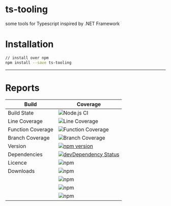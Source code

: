 # ts-tooling
some tools for Typescript inspired by .NET Framework

# Installation

```bash
// install over npm
npm install --save ts-tooling
```

---

# Reports

| Build             | Coverage                                                                                                                                                                         |
|-------------------|----------------------------------------------------------------------------------------------------------------------------------------------------------------------------------|
| Build State       | ![Node.js CI](https://github.com/nodejayes/ts-tooling/workflows/Node.js%20CI/badge.svg)                                                                                          |
| Line Coverage     | ![Line Coverage](https://img.shields.io/badge/5360%2F5458%20-98.20%25-brightgreen)                         |
| Function Coverage | ![Function Coverage](https://img.shields.io/badge/1762%2F1838%20-95.87%25-brightgreen) |
| Branch Coverage   | ![Branch Coverage](https://img.shields.io/badge/798%2F912%20-87.50%25-yellow)               |
| Version           | [![npm version](https://badge.fury.io/js/ts-tooling.svg)](https://badge.fury.io/js/ts-tooling)                                                                                   |
| Dependencies      | [![devDependency Status](https://david-dm.org/nodejayes/ts-tooling/dev-status.svg)](https://david-dm.org/nodejayes/ts-tooling#info=devDependencies)                              |
| Licence           | ![npm](https://img.shields.io/npm/l/ts-tooling.svg)                                                                                                                              |
| Downloads         | ![npm](https://img.shields.io/npm/dt/ts-tooling.svg)                                                                                                                             |
|                   | ![npm](https://img.shields.io/npm/dw/ts-tooling.svg)                                                                                                                             |
|                   | ![npm](https://img.shields.io/npm/dm/ts-tooling.svg)                                                                                                                             |
|                   | ![npm](https://img.shields.io/npm/dy/ts-tooling.svg)                                                                                                                             |
    